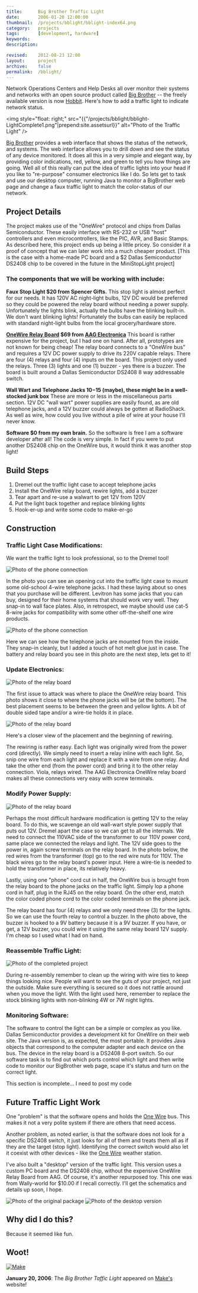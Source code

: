 ```yaml
---
title:      Big Brother Traffic Light
date:       2006-01-20 12:00:00
thumbnail:  /projects/bblight/bblight-index64.png
category:   projects
tags:       [development, hardware]
keywords:
description:

revised:    2012-08-23 12:00
layout:     project
archive:	false
permalink:  /bblight/
---
```

Network Operations Centers and Help Desks all over monitor their systems
and networks with an open source product called [Big Brother][bigbrother]
-- the freely available version is now
[Hobbit][hobbit]. Here's how to add a traffic light to indicate network
status.


<img style="float: right;" src="{{"/projects/bblight/bblight-LightComplete1.png"|prepend:site.assetsurl}}" alt="Photo of the Traffic Light" />

[Big Brother][bigbrother] provides a web interface that shows the status
of the network, and systems. The web interface allows you to drill down
and see the status of any device monitored. It does all this in a very
simple and elegant way, by providing color indications, red, yellow, and
green to tell you how things are going. Well all of this really can put
the idea of traffic lights into your head if you like to "re-purpose"
consumer electronics like I do. So lets get to task and use our desktop
computer, running Java to monitor a BigBrother web page and change a
faux traffic light to match the color-status of our network.

## Project Details
The project makes use of the "OneWire" protocol and chips from Dallas
Semiconductor. These easily interface with RS-232 or USB "host"
controllers and even microcontrollers, like the PIC, AVR, and Basic
Stamps. As described here, this project ends up being a little pricey.
So  consider it a proof of concept that we can later work into a much
cheaper product. [This is the case with a home-made PC board and a $2
Dallas Semiconductor DS2408 chip to be covered in the future in the
MiniStopLight project]

### The components that we will be working with include:

**Faux Stop Light $20 from Spencer Gifts.** This stop light is almost
perfect for our needs. It has 120V AC night-light bulbs, 12V DC would be
preferred so they could be powered the relay board without needing a
power supply. Unfortunately the lights blink, actually the bulbs have
the blinking built-in. We don't want blinking lights! Fortunately the
bulbs can easily be replaced with standard night-light bulbs from the
local grocery/hardware store.

**<a href="https://www.google.com/#q=aag+electronica">OneWire Relay
Board</a> $69 from <a href="https://www.google.com/#q=aag+electronica">AAG
Electronica</a>** This board is rather expensive for the project, but I
had one on hand. After all, prototypes are not known for being cheap!
The relay board connects to a "OneWire bus" and requires a 12V DC power
supply to drive its 220V capable relays. There are four (4) relays and
four (4) inputs on the board. This project only used the relays. Three
(3) lights and one (1) buzzer - yes there is a buzzer. The board is
built around a Dallas Semiconductor DS2408 8 way addressable switch.

**Wall Wart and Telephone Jacks $10-$15 (maybe), these might be in a
well-stocked junk box** These are more or less in the miscellaneous parts
section. 12V DC "wall wart" power supplies are easily found, as are old
telephone jacks, and a 12V buzzer could always be gotten at RadioShack.
As well as wire, how could you live without a pile of wire at your house
I'll never know.

**Software $0 from my own brain.** So the software is free I am a
software developer after all! The code is very simple. In fact if you
were to put another DS2408 chip on the OneWire bus, it would think it
was another stop light!

## Build Steps

1. Dremel out the traffic light case to accept telephone jacks
2. Install the OneWire relay board, rewire lights, add a buzzer
3. Tear apart and re-use a walwart to get 12V from 120V
4. Put the light back together and replace blinking lights
5. Hook-er-up and write some code to make-er-go

## Construction

### Traffic Light Case Modifications:

We want the traffic light to look professional, so to the Dremel tool!

![Photo of the phone connection]({{"/projects/bblight/bblight-PhoneConnection1.png"|prepend:site.assetsurl}})

In the photo you can see an opening cut into the traffic light case to
mount some old-school 4-wire telephone jacks. I had these laying about
so ones that you purchase will be different. Levitron has some jacks
that you can buy, designed for their home systems that should work very
well. They snap-in to wall face plates. Also, in retrospect, we maybe
should use cat-5 8-wire jacks for compatibility with some other
off-the-shelf one wire products.

![Photo of the phone connection]({{"/projects/bblight/bblight-PhoneConnection2.png"|prepend:site.assetsurl}})

Here we can see how the telephone jacks are mounted from the inside.
They snap-in cleanly, but I added a touch of hot melt glue just in case.
The battery and relay board you see in this photo are the next step,
lets get to it!

### Update Electronics:

![Photo of the relay board]({{"/projects/bblight/bblight-RelayBoard3.png"|prepend:site.assetsurl}})

The first issue to attack was where to place the OneWire relay board.
This photo shows it close to where the phone jacks will be (at the
bottom). The best placement seems to be between the green and yellow
lights. A bit of double sided tape and/or a wire-tie holds it in place.

![Photo of the relay board]({{"/projects/bblight/bblight-RelayBoard2.png"|prepend:site.assetsurl}})

Here's a closer view of the placement and the beginning of rewiring.

The rewiring is rather easy. Each light was originally wired from the
power cord (directly). We simply need to insert a relay inline with each
light. So, snip one wire from each light and replace it with a wire from
one relay. And take the other end (from the power cord) and bring it to
the other relay connection. Viola, relays wired. The AAG Electronica
OneWire relay board makes all these connections very easy with screw
terminals.

### Modify Power Supply:

![Photo of the relay board]({{"/projects/bblight/bblight-RelayBoard1.png"|prepend:site.assetsurl}})

Perhaps the most difficult hardware modification is getting 12V to the
relay board. To do this, we scavenge an old wall-wart style power supply
that puts out 12V. Dremel apart the case so we can get to all the
internals. We need to connect the 110VAC side of the transformer to our
110V power cord, same place we connected the relays and light. The 12V
side goes to the power in, again screw terminals on the relay board. In
the photo below, the red wires from the transformer (top) go to the red
wire nuts for 110V. The black wires go to the relay board's power input.
Here a wire-tie is needed to hold the transformer in place, its
relatively heavy.

Lastly, using one "phone" cord cut in half, the OneWire bus is brought
from the relay board to the phone jacks on the traffic light. Simply lop
a phone cord in half, plug in the RJ45 on the relay board. On the other
end, match the color coded phone cord to the color coded terminals on
the phone jack.

The relay board has four (4) relays and we only need three (3) for the
lights. So we can use the fourth relay to control a buzzer. In the photo
above, the buzzer is hooked to a 9V battery because it is a 9V buzzer.
If you have, or get, a 12V buzzer, you could wire it using the same
relay board 12V supply. I'm cheap so I used what I had on hand.

### Reassemble Traffic Light:

![Photo of the completed project]({{"/projects/bblight/bblight-LightComplete1.png"|prepend:site.assetsurl}})

During re-assembly remember to clean up the wiring with wire ties to
keep things looking nice. People will want to see the guts of your
project, not just the outside. Make sure everything is secured so it
does not rattle around when you move the light. With the light used
here, remember to replace the stock blinking lights with non-blinking 4W
or 7W night lights.

### Monitoring Software:
The software to control the light can be a simple or complex as you
like. Dallas Semiconductor provides a development kit for OneWire on
their web site. The Java version is, as expected, the most portable. It
provides Java objects that correspond to the computer adapter and each
device on the bus. The device in the relay board is a DS2408 8-port
switch. So our software task is to find out which ports control which
light and then write code to monitor our BigBrother web page, scape it's
status and turn on the correct light.

This section is incomplete... I need to post my code

## Future Traffic Light Work
One "problem" is that the software opens and holds the [One
Wire][onewire] bus. This makes it not a very polite system if there are
others that need access.

Another problem, as noted earlier, is that the software does not look
for a specific DS2408 switch, it just looks for all of them and treats
them all as if they are the target (stop light). Identifying the correct
switch would also let it coexist with other devices - like the [One
Wire][onewire] weather station.

I've also built a "desktop" version of the traffic light. This version
uses a custom PC board and the DS2408 chip, without the expensive
OneWire Relay Board from AAG. Of course, it's another repurposed toy.
This one was from Wally-world for $10.00 if I recall correctly. I'll get
the schematics and details up soon, I hope.

![Photo of the original package]({{"/projects/bblight/bblight-DesktopTrafficLight01.png"|prepend:site.assetsurl}})
![Photo of the desktop version]({{"/projects/bblight/bblight-DesktopTrafficLight02.png"|prepend:site.assetsurl}})

## Why did I do this?

Because it seemed like fun.

## Woot!

[![Make](https://s0.wp.com/wp-content/themes/vip/makeblog/img/make-logo.png)][make-article]

**January 20, 2006**: The _Big Brother Taffic Light_ appeared on
[Make's][make-article] website!

 [bigbrother]: http://www.bb4.org/
 [hobbit]: http://sourceforge.net/projects/hobbitmon
 [onewire]: http://www.maxim-ic.com/1-Wire.cfm
 [make]: http://makezine.com
 [make-article]: http://makezine.com/2006/01/20/make-a-bigbrother-traffic/
